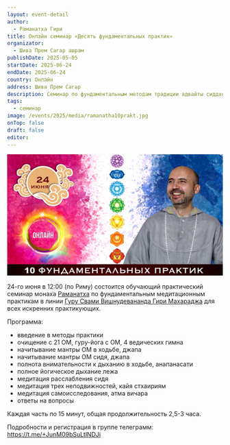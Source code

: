 ```yaml
---
layout: event-detail
author:
  - Раманатха Гири
title: Онлайн семинар «Десять фундаментальных практик»
organizator:
  - Шива Прем Сагар ашрам
publishDate: 2025-05-05
startDate: 2025-06-24
endDate: 2025-06-24
country: Онлайн
address: Шива Прем Сагар
description: Семинар по фундаментальным методам традиции адвайты сиддхов. Практики, которые являются основными методами в Учении.
tags:
  - семинар
image: /events/2025/media/ramanatha10prakt.jpg
onTop: false
draft: false
editor:
---
```


![фундаментальные практики](/events/2025/media/ramanatha10prakt.jpg)

24-го июня в 12:00 (по Риму) состоится обучающий практический семинар монаха [Раманатха](https://ramanatha.advayta.org/o-ramanathe/) по фундаментальным медитационным практикам в линии [Гуру Свами Вишнудевананда Гири Махараджа](https://www.advayta.org/master/biografiya-mastera/) для всех искренних практикующих.

Программа:
- введение в методы практики
- очищение с 21 ОМ, гуру-йога с ОМ, 4 ведических гимна
- начитывание мантры ОМ в ходьбе, джапа
- начитывание мантры ОМ сидя, джапа
- полнота внимательности к дыханию в ходьбе, анапанасати
- полное йогическое дыхание лежа
- медитация расслабления сидя
- медитация трех неподвижностей, кайя стхаириям
- медитация самоисследования, атма вичара
- ответы на вопросы


Каждая часть по 15 минут, общая продолжительность 2,5-3 часа.

Подробности и регистрация в группе телеграмм:
https://t.me/+JunM09bSuLtlNDJi